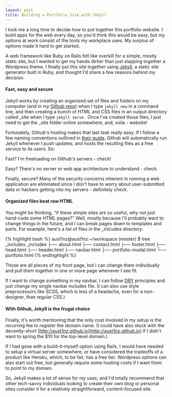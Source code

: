 ```yaml
---
layout: post
title: Building a Portfolio Site with Jekyll
---
```

I took me a long time to decide how to put together this portfolio website. I build apps for the web every day, so you'd think this would be easy, but my options at work consist of the tools my workplace uses. My surplus of options made it hard to get started.

A web framework like Ruby on Rails felt like overkill for a simple, mostly static site, but I wanted to get my hands dirtier than just slapping together a Wordpress theme. I finally put this site together using [Jekyll](http://jekyllrb.com/), a static site generator built in Ruby, and thought I'd share a few reasons behind my decision.

#### Fast, easy and secure
Jekyll works by creating an organized set of files and folders on my computer (and in my [Github repo](https://github.com/aust1nz/aust1nz.github.io)) when I type `jekyll new` in a command line, and then creating a bunch of HTML and CSS files in an output directory called _site when I type `jekyll serve` . Once I've created those files, I just need to get the _site folder online somewhere, and, voila - website!

Fortunately, Github's hosting makes that last task really easy. If I follow a few naming conventions outlined in [their guide](https://pages.github.com/), Github will automatically run Jekyll whenever I push updates, and hosts the resulting files as a free service to its users. So:

Fast? I'm freeloading on Github's servers - check!

Easy? There's no server or web app architecture to understand - check.

Finally, secure? Many of the security concerns inherent in running a web application are eliminated since I don't have to worry about user-submitted data or hackers getting into my servers - definitely check.

#### Organized files beat raw HTML
You might be thinking, "if these simple sites are so useful, why not just hand-code some HTML pages?" Well, mostly because I'll probably want to change things in the future, and I can break pages down to templates and parts. For example, here's a list of files in the _inlcudes directory:

{% highlight bash %}
aust1nz@aust1nz:~/workspace (master) $ tree _includes
_includes
├── about.html
├── contact.html
├── footer.html
├── head.html
├── header.html
├── navbar.html
├── portfolio-modal.html
└── portfolio.html
{% endhighlight %}

Those are all pieces of my front page, but I can change them individually and pull them together in one or more page whenever I see fit.

If I want to change something in my navbar, I can follow [DRY](https://en.wikipedia.org/wiki/Don't_repeat_yourself) principles and just change my single navbar includes file. (I can also use style preprocessors like SCSS, which is less of a headache, even for a non-designer, than regular CSS.)

#### With Github, Jekyll is the frugal choice
Finally, it's worth mentioning that the only cost involved in my setup is the recurring fee to register the domain name. (I could have also stuck with the decently-short [http://aust1nz.github.io](http://aust1nz.github.io) if I didn't want to spring the $10 for the top-level domain.)

If I had gone with a build-it-myself option using Rails, I would have needed to setup a virtual server somewhere, or have considered the tradeoffs of a product like Heroku, which, to be fair, has a free tier. Wordpress options can also start out free, but generally require some hosting costs if I want them to point to my domain.

So, Jekyll makes a lot of sense for my uses, and I'd totally recommend that other tech-savvy individuals looking to create their own blog or personal sites consider it for a relatively straightforward, content-focused site.

